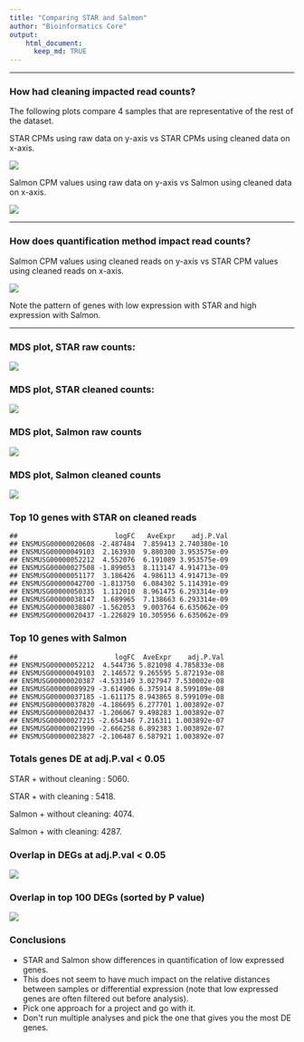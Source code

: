 ```yaml
---
title: "Comparing STAR and Salmon"
author: "Bioinformatics Core"
output:
    html_document:
      keep_md: TRUE
---
```

















--------

### How had cleaning impacted read counts? 

The following plots compare 4 samples that are representative of the rest of the dataset.

STAR CPMs using raw data on y-axis vs STAR CPMs using cleaned data on x-axis.

![](compare_star_salmon_mm_files/figure-html/Star.StarRaw-1.png)<!-- -->


Salmon CPM values using raw data on y-axis vs Salmon using cleaned data on x-axis.

![](compare_star_salmon_mm_files/figure-html/Salmon.SalmonRaw-1.png)<!-- -->

--------

### How does quantification method impact read counts? 

Salmon CPM values using cleaned reads on y-axis vs STAR CPM values using cleaned reads on x-axis.  


![](compare_star_salmon_mm_files/figure-html/StarRaw.Salmon-1.png)<!-- -->


Note the pattern of genes with low expression with STAR and high expression with Salmon.

------

### MDS plot, STAR raw counts:

![](compare_star_salmon_mm_files/figure-html/mds1-1.png)<!-- -->

### MDS plot, STAR cleaned counts:
![](compare_star_salmon_mm_files/figure-html/mds2-1.png)<!-- -->

### MDS plot, Salmon raw counts
![](compare_star_salmon_mm_files/figure-html/mds3-1.png)<!-- -->

### MDS plot, Salmon cleaned counts
![](compare_star_salmon_mm_files/figure-html/mds4-1.png)<!-- -->



### Top 10 genes with STAR on cleaned reads

```
##                        logFC   AveExpr    adj.P.Val
## ENSMUSG00000020608 -2.487484  7.859413 2.740380e-10
## ENSMUSG00000049103  2.163930  9.880300 3.953575e-09
## ENSMUSG00000052212  4.552076  6.191089 3.953575e-09
## ENSMUSG00000027508 -1.899053  8.113147 4.914713e-09
## ENSMUSG00000051177  3.186426  4.986113 4.914713e-09
## ENSMUSG00000042700 -1.813750  6.084302 5.114391e-09
## ENSMUSG00000050335  1.112010  8.961475 6.293314e-09
## ENSMUSG00000038147  1.689965  7.138663 6.293314e-09
## ENSMUSG00000038807 -1.562053  9.003764 6.635062e-09
## ENSMUSG00000020437 -1.226829 10.305956 6.635062e-09
```

### Top 10 genes with Salmon

```
##                        logFC  AveExpr    adj.P.Val
## ENSMUSG00000052212  4.544736 5.821098 4.785833e-08
## ENSMUSG00000049103  2.146572 9.265595 5.872193e-08
## ENSMUSG00000020387 -4.533149 3.027947 7.530002e-08
## ENSMUSG00000089929 -3.614906 6.375914 8.599109e-08
## ENSMUSG00000037185 -1.611175 8.943865 8.599109e-08
## ENSMUSG00000037820 -4.186695 6.277701 1.003892e-07
## ENSMUSG00000020437 -1.206067 9.498283 1.003892e-07
## ENSMUSG00000027215 -2.654346 7.216311 1.003892e-07
## ENSMUSG00000021990 -2.666258 6.892383 1.003892e-07
## ENSMUSG00000023827 -2.106487 6.587921 1.003892e-07
```

### Totals genes DE at adj.P.val < 0.05
STAR + without cleaning : 5060.

STAR + with cleaning : 5418.

Salmon + without cleaning: 4074.

Salmon + with cleaning: 4287.

### Overlap in DEGs at adj.P.val < 0.05  

![](compare_star_salmon_mm_files/figure-html/vennDiagram1-1.png)<!-- -->


### Overlap in top 100 DEGs (sorted by P value)  
![](compare_star_salmon_mm_files/figure-html/vennDiagram2-1.png)<!-- -->

### Conclusions
* STAR and Salmon show differences in quantification of low expressed genes.
* This does not seem to have much impact on the relative distances between samples or differential expression (note that low expressed genes are often filtered out before analysis).
* Pick one approach for a project and go with it.
* Don't run multiple analyses and pick the one that gives you the most DE genes.





